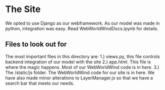 # The Site
We opted to use Django as our webframework. As our model was made in python, integration was easy. Read WebWorldWindDocs.ipynb for details.

## Files to look out for

The most important files in this directory are:
1.) views.py, this file controls backend integration of our model with the site
2.) app.html. This file is where the magic happens. Most of our WebWorldWind code is in here.
3.) The /static/js folder. The WebWorldWind code for our site is in here. We have also made minor alterations to LayerManager.js 
so that we have a search bar that meets our needs.
